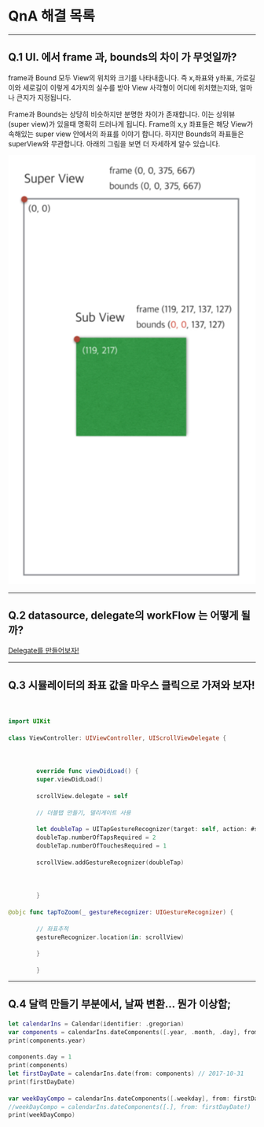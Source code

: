 # QnA 해결 목록

---

## Q.1 UI. 에서 frame 과, bounds의 차이 가 무엇일까?

frame과 Bound 모두 View의 위치와 크기를 나타내줍니다. 즉 x,좌표와 y좌표, 가로길이와 세로길이 이렇게 4가지의 실수를 받아 View 사각형이 어디에 위치했는지와, 얼마나 큰지가 지정됩니다.

Frame과 Bounds는 상당히 비슷하지만 분명한 차이가 존재합니다. 이는 상위뷰(super view)가 있을때 명확히 드러나게 됩니다. Frame의 x,y 좌표들은 해당 View가 속해있는 super view 안에서의 좌표를 이야기 합니다. 하지만 Bounds의 좌표들은 superView와 무관합니다. 아래의 그림을 보면 더 자세하게 알수 있습니다.

<p align="center">

![screen](/study/image/QnA.jpg)

</p>




---
    

## Q.2 datasource, delegate의 workFlow 는 어떻게 될까?

[Delegate를 만들어보자!](https://github.com/devminjun/IOS-Develop5/blob/master/study/24_17-10-12.md)

---

## Q.3 시뮬레이터의 좌표 값을 마우스 클릭으로 가져와 보자!


```swift


import UIKit

class ViewController: UIViewController, UIScrollViewDelegate {



		override func viewDidLoad() {
        super.viewDidLoad()
        
        scrollView.delegate = self
        
        // 더블탭 만들기, 델리게이트 사용
        
        let doubleTap = UITapGestureRecognizer(target: self, action: #selector(self.tapToZoom))
        doubleTap.numberOfTapsRequired = 2
        doubleTap.numberOfTouchesRequired = 1
        
        scrollView.addGestureRecognizer(doubleTap)

        
        
        }

@objc func tapToZoom(_ gestureRecognizer: UIGestureRecognizer) {
        
        // 좌표추적
        gestureRecognizer.location(in: scrollView)
        
        }
        
        }


```

---

## Q.4 달력 만들기 부분에서, 날짜 변환... 뭔가 이상함;


```swift
let calendarIns = Calendar(identifier: .gregorian)
var components = calendarIns.dateComponents([.year, .month, .day], from: date)
print(components.year)

components.day = 1
print(components)
let firstDayDate = calendarIns.date(from: components) // 2017-10-31
print(firstDayDate)

var weekDayCompo = calendarIns.dateComponents([.weekday], from: firstDayDate!) // 11월달의 첫번째달의 요일을 출력하는 이유는??
//weekDayCompo = calendarIns.dateComponents([.], from: firstDayDate!)
print(weekDayCompo)

```